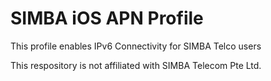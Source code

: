 # SIMBA iOS APN Profile
 This profile enables IPv6 Connectivity for SIMBA Telco users

This respository is not affiliated with SIMBA Telecom Pte Ltd.